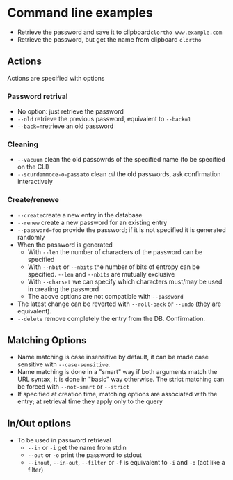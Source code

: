 # Command line examples

* Retrieve the password and save it to clipboard`clortho www.example.com`
* Retrieve the password, but get the name from clipboard `clortho`

## Actions

Actions are specified with options

### Password retrival 
* No option: just retrieve the password
* `--old` retrieve the previous password, equivalent to `--back=1`
* `--back=n`retrieve an old password

### Cleaning
* `--vacuum` clean the old passowrds of the specified name (to be specified on the CLI)
* `--scurdammoce-o-passato` clean *all* the old passwords, ask confirmation interactively

### Create/renewe
* `--create`create a new entry in the database
* `--renew` create a new password for an existing entry
* `--password=foo` provide the password; if it is not specified it is generated randomly
* When the password is generated
  * With `--len` the number of characters of the password can be specified
  * With `--nbit` or `--nbits` the number of bits of entropy can be specified. `--len` and `--nbits` are mutually exclusive
  * With `--charset` we can specify which characters must/may be used in creating the password
  * The above options are not compatible with `--password`
* The latest change can be reverted with `--roll-back` or `--undo` (they are equivalent).
* `--delete` remove completely the entry from the DB. Confirmation.

## Matching Options

* Name matching is case insensitive by default, it can be made case sensitive with `--case-sensitive`. 
* Name matching is done in a "smart" way if both arguments match the URL syntax, it is done in "basic" way otherwise. The strict matching can be forced with `--not-smart` or `--strict`
* If specified at creation time, matching options are associated with the entry; at retrieval time they apply only to the query

## In/Out options

* To be used in password retrieval
  * `--in` or `-i` get the name from stdin
  * `--out` or `-o` print the password to stdout
  * `--inout`, `--in-out`, `--filter` or `-f` is equivalent to `-i` and `-o` (act like a filter)


